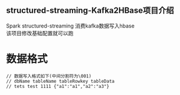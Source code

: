 ## structured-streaming-Kafka2HBase项目介绍  
Spark structured-streaming 消费kafka数据写入hbase<br />
该项目修改基础配置就可以跑<br />

# 数据格式

```
// 数据写入格式如下(中间分割符为\001)
// dbName tableName tableRowkey tableData
// tets test 1111 {"a1":"a1","a2":"a3"}
```
